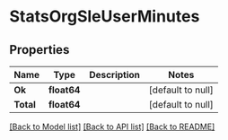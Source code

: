 # StatsOrgSleUserMinutes

## Properties
Name | Type | Description | Notes
------------ | ------------- | ------------- | -------------
**Ok** | **float64** |  | [default to null]
**Total** | **float64** |  | [default to null]

[[Back to Model list]](../README.md#documentation-for-models) [[Back to API list]](../README.md#documentation-for-api-endpoints) [[Back to README]](../README.md)

